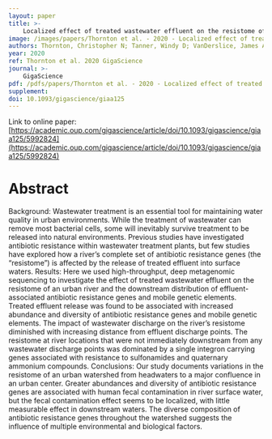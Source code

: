 ```yaml
---
layout: paper
title: >-
    Localized effect of treated wastewater effluent on the resistome of an urban watershed
image: /images/papers/Thornton et al. - 2020 - Localized effect of treated wastewater effluent on2.png
authors: Thornton, Christopher N; Tanner, Windy D; VanDerslice, James A; Brazelton, William J
year: 2020
ref: Thornton et al. 2020 GigaScience
journal: >-
    GigaScience
pdf: /pdfs/papers/Thornton et al. - 2020 - Localized effect of treated wastewater effluent on2.pdf
supplement: 
doi: 10.1093/gigascience/giaa125
---
```


Link to online paper: [https://academic.oup.com/gigascience/article/doi/10.1093/gigascience/giaa125/5992824](https://academic.oup.com/gigascience/article/doi/10.1093/gigascience/giaa125/5992824)

# Abstract

Background: Wastewater treatment is an essential tool for maintaining water quality in urban environments. While the treatment of wastewater can remove most bacterial cells, some will inevitably survive treatment to be released into natural environments. Previous studies have investigated antibiotic resistance within wastewater treatment plants, but few studies have explored how a river’s complete set of antibiotic resistance genes (the “resistome”) is affected by the release of treated effluent into surface waters. Results: Here we used high-throughput, deep metagenomic sequencing to investigate the effect of treated wastewater effluent on the resistome of an urban river and the downstream distribution of effluent-associated antibiotic resistance genes and mobile genetic elements. Treated effluent release was found to be associated with increased abundance and diversity of antibiotic resistance genes and mobile genetic elements. The impact of wastewater discharge on the river’s resistome diminished with increasing distance from effluent discharge points. The resistome at river locations that were not immediately downstream from any wastewater discharge points was dominated by a single integron carrying genes associated with resistance to sulfonamides and quaternary ammonium compounds. Conclusions: Our study documents variations in the resistome of an urban watershed from headwaters to a major confluence in an urban center. Greater abundances and diversity of antibiotic resistance genes are associated with human fecal contamination in river surface water, but the fecal contamination effect seems to be localized, with little measurable effect in downstream waters. The diverse composition of antibiotic resistance genes throughout the watershed suggests the influence of multiple environmental and biological factors.

